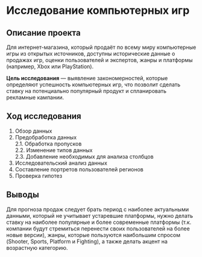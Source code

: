 # Исследование компьютерных игр

## Описание проекта
Для интернет-магазина, который продаёт по всему миру компьютерные игры из открытых источников, доступны исторические данные о продажах игр, оценки пользователей и экспертов, жанры и платформы (например, Xbox или PlayStation).

**Цель исследования** — выявление закономерностей, которые определяют успешность компьютерных игр, что позволит сделать ставку на потенциально популярный продукт и спланировать рекламные кампании.

## Ход исследования

 1. Обзор данных
 2. Предобработка данных\
 2.1. Обработка пропусков\
 2.2. Изменение типов данных\
 2.3. Добавление необходимых для анализа столбцов
 3. Исследовательский анализ данных
 4. Составление портретов пользователей регионов
 5. Проверка гипотез

 ## Выводы
Для прогноза продаж следует брать период с наиболее актуальными данными, который не учитывает устаревшие платформы, нужно делать ставку на наиболее популярные и более современные платформы (т.к. компании будут стремиться перенести своих пользователей на более новые версии), жанры, которые пользуются наибольшим спросом (Shooter, Sports, Platform и Fighting), а также делать акцент на возрастную категорию.
